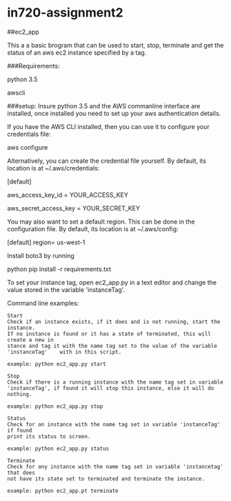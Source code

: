 # in720-assignment2


##ec2_app

This a a basic brogram that can be used to start, stop, terminate and get the status of an aws ec2 instance specified by a tag.

###Requirements:

python 3.5

awscli

###setup: 
Insure python 3.5 and the AWS commanline interface are installed, once installed you need to set up your aws authentication details.

If you have the AWS CLI installed, then you can use it to configure your credentials file:

aws configure

Alternatively, you can create the credential file yourself. By default, its location is at ~/.aws/credentials:

[default]

aws_access_key_id = YOUR_ACCESS_KEY

aws_secret_access_key = YOUR_SECRET_KEY

You may also want to set a default region. This can be done in the configuration file. By default, its location is at ~/.aws/config:

[default]
region= us-west-1


Install boto3 by running

  python pip install -r requirements.txt

To set your instance tag, open ec2_app.py in a text editor and change the value stored in the variable 'instanceTag'.


Command line examples:
    
    Start
    Check if an instance exists, if it does and is not running, start the instance. 
    If no instance is found or it has a state of terminated, this will create a new in
    stance and tag it with the name tag set to the value of the variable 'instanceTag'    with in this script.
    
    example: python ec2_app.py start

    Stop
    Check if there is a running instance with the name tag set in variable 
    'instanceTag', if found it will stop this instance, else it will do nothing.

    example: python ec2_app.py stop

    Status
    Check for an instance with the name tag set in variable 'instanceTag' if found 
    print its status to screen.

    example: python ec2_app.py status

    Terminate
    Check for any instance with the name tag set in variable 'instancetag' that does 
    not have its state set to terminated and terminate the instance.

    example: python ec2_app.pt terminate
